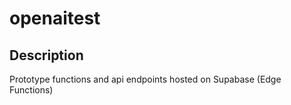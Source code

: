 # openaitest

## Description

Prototype functions and api endpoints hosted on Supabase (Edge Functions)